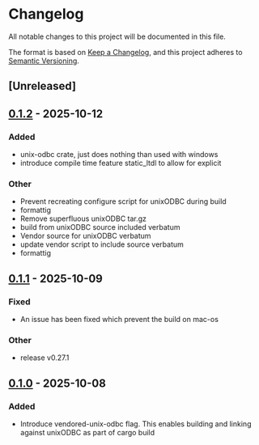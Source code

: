 # Changelog

All notable changes to this project will be documented in this file.

The format is based on [Keep a Changelog](https://keepachangelog.com/en/1.0.0/),
and this project adheres to [Semantic Versioning](https://semver.org/spec/v2.0.0.html).

## [Unreleased]

## [0.1.2](https://github.com/pacman82/odbc-sys/compare/unix-odbc-v0.1.1...unix-odbc-v0.1.2) - 2025-10-12

### Added

- unix-odbc crate, just does nothing than used with windows
- introduce compile time feature static_ltdl to allow for explicit

### Other

- Prevent recreating configure script for unixODBC during build
- formattig
- Remove superfluous unixODBC tar.gz
- build from unixODBC source included verbatum
- Vendor source for unixODBC verbatum
- update vendor script to include source verbatum
- formattig

## [0.1.1](https://github.com/pacman82/odbc-sys/compare/unix-odbc-v0.1.0...unix-odbc-v0.1.1) - 2025-10-09

### Fixed

- An issue has been fixed which prevent the build on mac-os

### Other

- release v0.27.1

## [0.1.0](https://github.com/pacman82/odbc-sys/releases/tag/unix-odbc-v0.1.0) - 2025-10-08

### Added

- Introduce vendored-unix-odbc flag. This enables building and linking against unixODBC as part of cargo build
